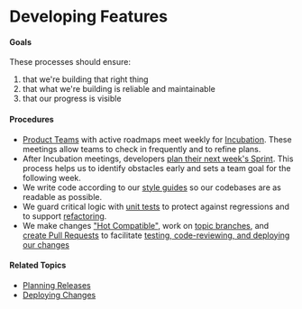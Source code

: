 # Developing Features


#### Goals

These processes should ensure:
  1. that we're building that right thing
  2. that what we're building is reliable and maintainable
  3. that our progress is visible


#### Procedures

 - [Product Teams](the_product_team.md) with active roadmaps meet weekly for [Incubation](incubation.md). These meetings allow teams to check in frequently and to refine plans.
 - After Incubation meetings, developers [plan their next week's Sprint](developing_features/sprint_planning.md). This process helps us to identify obstacles early and sets a team goal for the following week.
 - We write code according to our [style guides](https://github.com/cph/style-guides) so our codebases are as readable as possible.
 - We guard critical logic with [unit tests](test_driven_development.md) to protect against regressions and to support [refactoring](refactoring.md).
 - We make changes ["Hot Compatible"](hot_compatibility.md), work on [topic branches](git_flow.md), and [create Pull Requests](pull_requests.md) to facilitate [testing, code-reviewing, and deploying our changes](deploying_changes.md)


#### Related Topics

 - [Planning Releases](planning_release.md)
 - [Deploying Changes](deploying_changes.md)
